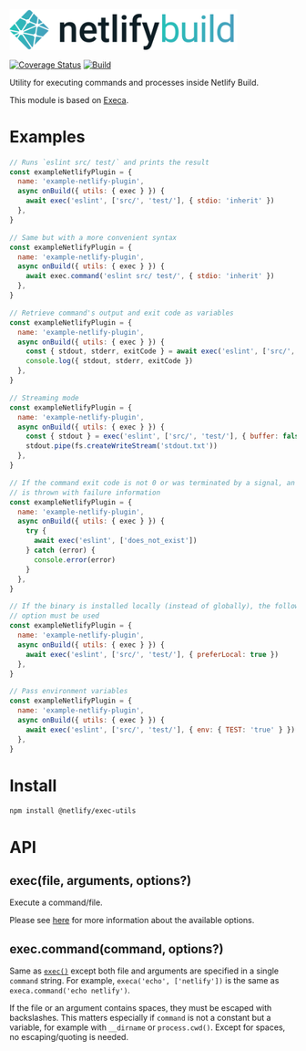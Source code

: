 <img src="static/logo.png" width="400"/><br>

[![Coverage Status](https://codecov.io/gh/netlify/build/branch/master/graph/badge.svg)](https://codecov.io/gh/netlify/build)
[![Build](https://github.com/netlify/build/workflows/Build/badge.svg)](https://github.com/netlify/build/actions)

Utility for executing commands and processes inside Netlify Build.

This module is based on [Execa](https://github.com/sindresorhus/execa).

# Examples

```js
// Runs `eslint src/ test/` and prints the result
const exampleNetlifyPlugin = {
  name: 'example-netlify-plugin',
  async onBuild({ utils: { exec } }) {
    await exec('eslint', ['src/', 'test/'], { stdio: 'inherit' })
  },
}
```

```js
// Same but with a more convenient syntax
const exampleNetlifyPlugin = {
  name: 'example-netlify-plugin',
  async onBuild({ utils: { exec } }) {
    await exec.command('eslint src/ test/', { stdio: 'inherit' })
  },
}
```

```js
// Retrieve command's output and exit code as variables
const exampleNetlifyPlugin = {
  name: 'example-netlify-plugin',
  async onBuild({ utils: { exec } }) {
    const { stdout, stderr, exitCode } = await exec('eslint', ['src/', 'test/'])
    console.log({ stdout, stderr, exitCode })
  },
}
```

```js
// Streaming mode
const exampleNetlifyPlugin = {
  name: 'example-netlify-plugin',
  async onBuild({ utils: { exec } }) {
    const { stdout } = exec('eslint', ['src/', 'test/'], { buffer: false })
    stdout.pipe(fs.createWriteStream('stdout.txt'))
  },
}
```

```js
// If the command exit code is not 0 or was terminated by a signal, an error
// is thrown with failure information
const exampleNetlifyPlugin = {
  name: 'example-netlify-plugin',
  async onBuild({ utils: { exec } }) {
    try {
      await exec('eslint', ['does_not_exist'])
    } catch (error) {
      console.error(error)
    }
  },
}
```

```js
// If the binary is installed locally (instead of globally), the following
// option must be used
const exampleNetlifyPlugin = {
  name: 'example-netlify-plugin',
  async onBuild({ utils: { exec } }) {
    await exec('eslint', ['src/', 'test/'], { preferLocal: true })
  },
}
```

```js
// Pass environment variables
const exampleNetlifyPlugin = {
  name: 'example-netlify-plugin',
  async onBuild({ utils: { exec } }) {
    await exec('eslint', ['src/', 'test/'], { env: { TEST: 'true' } })
  },
}
```

# Install

```
npm install @netlify/exec-utils
```

# API

## exec(file, arguments, options?)

Execute a command/file.

Please see [here](https://github.com/sindresorhus/execa#execafile-arguments-options) for more information about the
available options.

## exec.command(command, options?)

Same as [`exec()`](#execfile-arguments-options) except both file and arguments are specified in a single `command`
string. For example, `execa('echo', ['netlify'])` is the same as `execa.command('echo netlify')`.

If the file or an argument contains spaces, they must be escaped with backslashes. This matters especially if `command`
is not a constant but a variable, for example with `__dirname` or `process.cwd()`. Except for spaces, no
escaping/quoting is needed.

